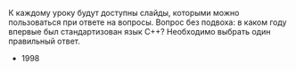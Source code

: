 К каждому уроку будут доступны слайды, которыми можно пользоваться при ответе на вопросы. Вопрос без подвоха: в каком году впервые был стандартизован язык C++? Необходимо выбрать один правильный ответ.

* 1998